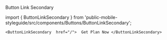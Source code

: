 Button Link Secondary

import { ButtonLinkSecondary } from 'public-mobile-styleguide/src/components/Buttons/ButtonLinkSecondary';

```
<ButtonLinkSecondary  href="/">  Get Plan Now </ButtonLinkSecondary>
```
